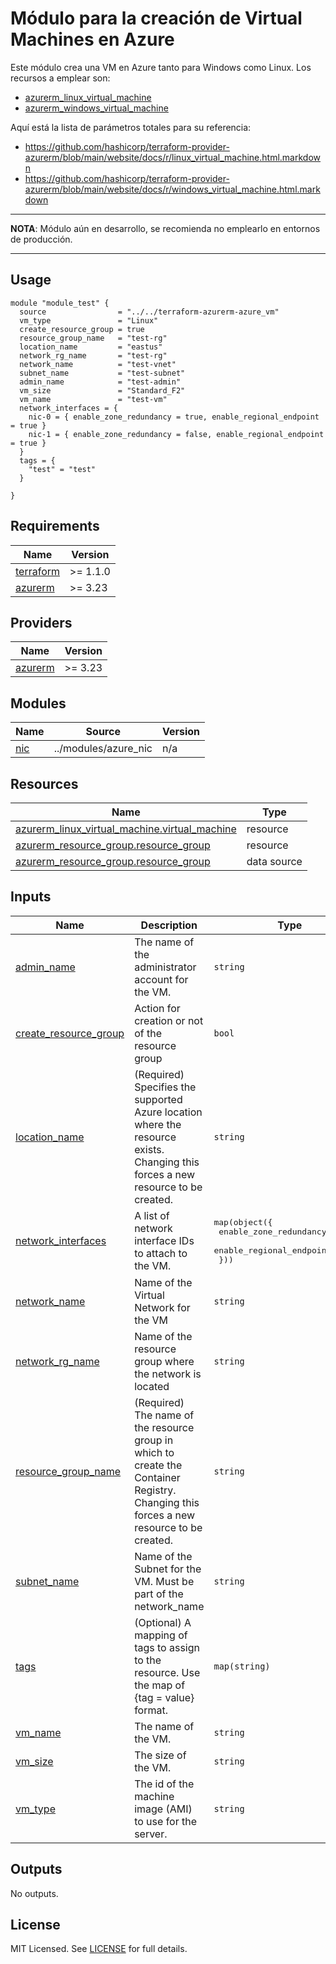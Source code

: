 # Módulo para la creación de Virtual Machines en Azure
Este módulo crea una VM en Azure tanto para Windows como Linux. Los recursos a emplear son: 
* [azurerm_linux_virtual_machine](https://registry.terraform.io/providers/hashicorp/azurerm/latest/docs/resources/linux_virtual_machine)
* [azurerm_windows_virtual_machine](https://registry.terraform.io/providers/hashicorp/azurerm/latest/docs/resources/windows_virtual_machine)

Aquí está la lista de parámetros totales para su referencia:
* https://github.com/hashicorp/terraform-provider-azurerm/blob/main/website/docs/r/linux_virtual_machine.html.markdown
* https://github.com/hashicorp/terraform-provider-azurerm/blob/main/website/docs/r/windows_virtual_machine.html.markdown

---
**NOTA**: Módulo aún en desarrollo, se recomienda no emplearlo en entornos de producción.

---

## Usage

```hcl
module "module_test" {
  source                = "../../terraform-azurerm-azure_vm"
  vm_type               = "Linux"
  create_resource_group = true
  resource_group_name   = "test-rg"
  location_name         = "eastus"
  network_rg_name       = "test-rg"
  network_name          = "test-vnet"
  subnet_name           = "test-subnet"
  admin_name            = "test-admin"
  vm_size               = "Standard_F2"
  vm_name               = "test-vm"
  network_interfaces = {
    nic-0 = { enable_zone_redundancy = true, enable_regional_endpoint = true }
    nic-1 = { enable_zone_redundancy = false, enable_regional_endpoint = true }
  }
  tags = {
    "test" = "test"
  }

}
```

<!-- BEGIN_TF_DOCS -->
## Requirements

| Name                                                                      | Version  |
| ------------------------------------------------------------------------- | -------- |
| <a name="requirement_terraform"></a> [terraform](#requirement\_terraform) | >= 1.1.0 |
| <a name="requirement_azurerm"></a> [azurerm](#requirement\_azurerm)       | >= 3.23  |

## Providers

| Name                                                          | Version |
| ------------------------------------------------------------- | ------- |
| <a name="provider_azurerm"></a> [azurerm](#provider\_azurerm) | >= 3.23 |

## Modules

| Name                                          | Source               | Version |
| --------------------------------------------- | -------------------- | ------- |
| <a name="module_nic"></a> [nic](#module\_nic) | ../modules/azure_nic | n/a     |

## Resources

| Name                                                                                                                                                   | Type        |
| ------------------------------------------------------------------------------------------------------------------------------------------------------ | ----------- |
| [azurerm_linux_virtual_machine.virtual_machine](https://registry.terraform.io/providers/hashicorp/azurerm/latest/docs/resources/linux_virtual_machine) | resource    |
| [azurerm_resource_group.resource_group](https://registry.terraform.io/providers/hashicorp/azurerm/latest/docs/resources/resource_group)                | resource    |
| [azurerm_resource_group.resource_group](https://registry.terraform.io/providers/hashicorp/azurerm/latest/docs/data-sources/resource_group)             | data source |

## Inputs

| Name                                                                                                  | Description                                                                                                                             | Type                                                                                                           | Default | Required |
| ----------------------------------------------------------------------------------------------------- | --------------------------------------------------------------------------------------------------------------------------------------- | -------------------------------------------------------------------------------------------------------------- | ------- | :------: |
| <a name="input_admin_name"></a> [admin\_name](#input\_admin\_name)                                    | The name of the administrator account for the VM.                                                                                       | `string`                                                                                                       | `null`  |    no    |
| <a name="input_create_resource_group"></a> [create\_resource\_group](#input\_create\_resource\_group) | Action for creation or not of the resource group                                                                                        | `bool`                                                                                                         | `false` |    no    |
| <a name="input_location_name"></a> [location\_name](#input\_location\_name)                           | (Required) Specifies the supported Azure location where the resource exists. Changing this forces a new resource to be created.         | `string`                                                                                                       | `null`  |    no    |
| <a name="input_network_interfaces"></a> [network\_interfaces](#input\_network\_interfaces)            | A list of network interface IDs to attach to the VM.                                                                                    | <pre>map(object({<br>    enable_zone_redundancy   = bool<br>    enable_regional_endpoint = bool<br>  }))</pre> | `null`  |    no    |
| <a name="input_network_name"></a> [network\_name](#input\_network\_name)                              | Name of the Virtual Network for the VM                                                                                                  | `string`                                                                                                       | `null`  |    no    |
| <a name="input_network_rg_name"></a> [network\_rg\_name](#input\_network\_rg\_name)                   | Name of the resource group where the network is located                                                                                 | `string`                                                                                                       | `null`  |    no    |
| <a name="input_resource_group_name"></a> [resource\_group\_name](#input\_resource\_group\_name)       | (Required) The name of the resource group in which to create the Container Registry. Changing this forces a new resource to be created. | `string`                                                                                                       | `null`  |    no    |
| <a name="input_subnet_name"></a> [subnet\_name](#input\_subnet\_name)                                 | Name of the Subnet for the VM. Must be part of the network\_name                                                                        | `string`                                                                                                       | `null`  |    no    |
| <a name="input_tags"></a> [tags](#input\_tags)                                                        | (Optional) A mapping of tags to assign to the resource. Use the map of {tag = value} format.                                            | `map(string)`                                                                                                  | `{}`    |    no    |
| <a name="input_vm_name"></a> [vm\_name](#input\_vm\_name)                                             | The name of the VM.                                                                                                                     | `string`                                                                                                       | `null`  |    no    |
| <a name="input_vm_size"></a> [vm\_size](#input\_vm\_size)                                             | The size of the VM.                                                                                                                     | `string`                                                                                                       | `null`  |    no    |
| <a name="input_vm_type"></a> [vm\_type](#input\_vm\_type)                                             | The id of the machine image (AMI) to use for the server.                                                                                | `string`                                                                                                       | n/a     |   yes    |

## Outputs

No outputs.
<!-- END_TF_DOCS -->

## License

MIT Licensed. See [LICENSE](https://github.com/orion-global/terraform-module-template/tree/prod/LICENSE) for full details.